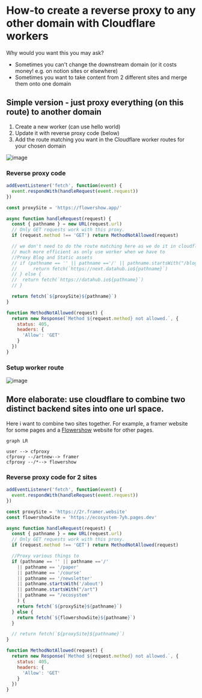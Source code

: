 # How-to create a reverse proxy to any other domain with Cloudflare workers

Why would you want this you may ask?

- Sometimes you can't change the downstream domain (or it costs money! e.g. on notion sites or elsewhere)
- Sometimes you want to take content from 2 different sites and merge them onto one domain

## Simple version - just proxy everything (on this route) to another domain

1. Create a new worker (can use hello world)
2. Update it with reverse proxy code (below)
3. Add the route matching you want in the Cloudflare worker routes for your chosen domain

![image](https://github.com/user-attachments/assets/fa3517ef-bbd0-4d9d-bb51-74a5de0fc959)

### Reverse proxy code

```javascript
addEventListener('fetch', function(event) {
  event.respondWith(handleRequest(event.request))
})

const proxySite = 'https://flowershow.app/'

async function handleRequest(request) {
  const { pathname } = new URL(request.url)
  // Only GET requests work with this proxy.
  if (request.method !== 'GET') return MethodNotAllowed(request)

  // we don't need to do the route matching here as we do it in cloudflare dashboard
  // much more efficient as only use worker when we have to
  //Proxy Blog and Static assets
  // if (pathname == '' || pathname =='/' || pathname.startsWith("/blog") || pathname.startsWith("/_next") || pathname.startsWith('/static/img/next/') || pathname.startsWith('/data-literate-demo')) {
  //      return fetch(`https://next.datahub.io${pathname}`)
  // } else {
  //  return fetch(`https://datahub.io${pathname}`)
  // }

  return fetch(`${proxySite}${pathname}`)
}

function MethodNotAllowed(request) {
  return new Response(`Method ${request.method} not allowed.`, {
    status: 405,
    headers: {
      'Allow': 'GET'
    }
  })
}
```

### Setup worker route

![image](https://github.com/user-attachments/assets/e19d308e-294b-44cb-a8e3-a8d434d3907f)

## More elaborate: use cloudflare to combine two distinct backend sites into one url space.

Here i want to combine two sites together. For example, a framer website for some pages and a [Flowershow](https://flowershow.app/) website for other pages.

```mermaid
graph LR

user --> cfproxy
cfproxy --/artnew--> framer
cfproxy --/*--> flowershow
```

### Reverse proxy code for 2 sites

```javascript
addEventListener('fetch', function(event) {
  event.respondWith(handleRequest(event.request))
})

const proxySite = 'https://2r.framer.website'
const flowershowSite = 'https://ecosystem-7yh.pages.dev'

async function handleRequest(request) {
  const { pathname } = new URL(request.url)
  // Only GET requests work with this proxy.
  if (request.method !== 'GET') return MethodNotAllowed(request)

  //Proxy various things to 
  if (pathname == '' || pathname =='/'
    || pathname == '/paper'
    || pathname == '/course'
    || pathname == '/newsletter'
    || pathname.startsWith('/about')
    || pathname.startsWith("/art")
    || pathname == "/ecosystem"
    ) {
    return fetch(`${proxySite}${pathname}`)
  } else {
    return fetch(`${flowershowSite}${pathname}`)
  }

  // return fetch(`${proxySite}${pathname}`)
}

function MethodNotAllowed(request) {
  return new Response(`Method ${request.method} not allowed.`, {
    status: 405,
    headers: {
      'Allow': 'GET'
    }
  })
}
```

